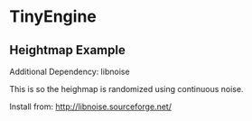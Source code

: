 # TinyEngine
## Heightmap Example

Additional Dependency: libnoise

This is so the heighmap is randomized using continuous noise.

Install from: http://libnoise.sourceforge.net/
